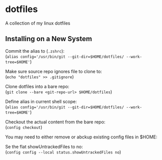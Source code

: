 # dotfiles
A collection of my linux dotfiles

## Installing on a New System

Commit the alias to (`.zshrc`):<br>
(`alias config='/usr/bin/git --git-dir=$HOME/dotfiles/ --work-tree=$HOME'`)

Make sure source repo ignores file to clone to:<br>
(`echo "dotfiles" >> .gitignore`)

Clone dotfiles into a bare repo:<br>
(`git clone --bare <git-repo-url> $HOME/dotfiles`)

Define alias in current shell scope:<br>
(`alias config='/usr/bin/git --git-dir=$HOME/dotfiles/ --work-tree=$HOME'`)

Checkout the actual content from the bare repo:<br>
(`config checkout`)

You may need to either remove or abckup existing config files in $HOME:<br>

Se the flat showUntrackedFiles to no:<br>
(`config config --local status.showUntrackedFiles no`)

